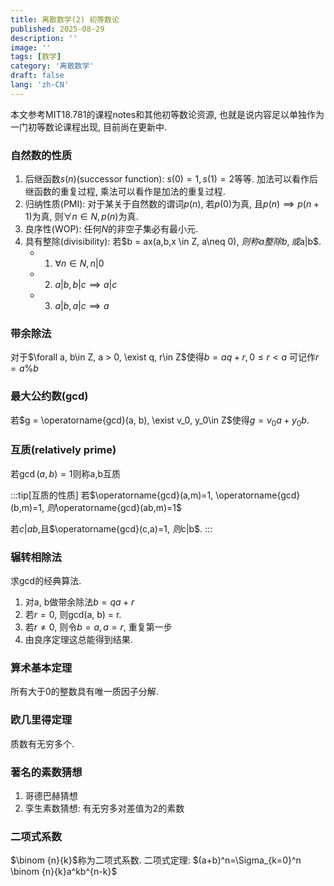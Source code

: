```yaml
---
title: 离散数学(2) 初等数论
published: 2025-08-29
description: ''
image: ''
tags: [数学]
category: '离散数学'
draft: false
lang: 'zh-CN'
---
```


本文参考MIT18.781的课程notes和其他初等数论资源, 也就是说内容足以单独作为一门初等数论课程出现, 目前尚在更新中. 

### 自然数的性质
1. 后继函数$s(n)$(successor function): $s(0) = 1, s(1) = 2$等等. 加法可以看作后继函数的重复过程, 乘法可以看作是加法的重复过程.
2. 归纳性质(PMI): 对于某关于自然数的谓词$p(n)$, 若$p(0)$为真, 且$p(n) \implies p(n + 1)$为真, 则$\forall n \in N, p(n)$为真. 
3. 良序性(WOP): 任何$N$的非空子集必有最小元.
4. 具有整除(divisibility): 若$b = ax(a,b,x \in Z, a\neq 0), $则称a整除b, 或$a|b$.
   - 1. $\forall n\in N, n|0$
   - 2. $a|b, b|c \implies a|c$
   - 3. $a|b, a|c \implies a$

### 带余除法
对于$\forall a, b\in Z, a > 0, \exist q, r\in Z$使得$b=aq+r,0\le r < a$
可记作$r=a\%b$

### 最大公约数(gcd)
若$g = \operatorname{gcd}(a, b), \exist v_0, y_0\in Z$使得$g=v_0a+y_0b$.

### 互质(relatively prime)
若$\operatorname{gcd}(a,b)=1$则称a,b互质

:::tip[互质的性质]
若$\operatorname{gcd}(a,m)=1, \operatorname{gcd}(b,m)=1, $则$\operatorname{gcd}(ab,m)=1$

若$c|ab,$且$\operatorname{gcd}(c,a)=1, $则$c|b$.
:::



### 辗转相除法
求gcd的经典算法.
1. 对a, b做带余除法$b=qa+r$
2. 若$r=0$, 则gcd(a, b) = r.
3. 若$r\neq0$, 则令$b=a, a=r$, 重复第一步
4. 由良序定理这总能得到结果.

### 算术基本定理
所有大于0的整数具有唯一质因子分解.

### 欧几里得定理
质数有无穷多个.

### 著名的素数猜想
1. 哥德巴赫猜想
2. 孪生素数猜想: 有无穷多对差值为2的素数

### 二项式系数
$\binom {n}{k}$称为二项式系数.
二项式定理: $(a+b)^n=\Sigma_{k=0}^n \binom {n}{k}a^kb^{n-k}$
